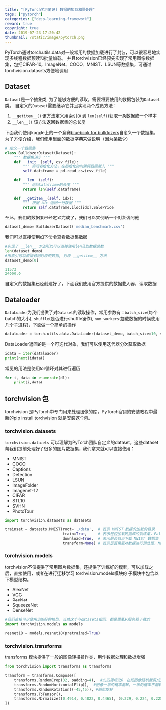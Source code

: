 ```yaml
---
title: "[PyTorch学习笔记] 数据的加载和预处理"
tags: ["pytorch"]
categories: ["deep-learning-framework"]
reward: true
copyright: true
date: 2019-07-23 17:20:42
thumbnail: /static/image/pytorch.png
---
```




PyTorch通过torch.utils.data对一般常用的数据加载进行了封装，可以很容易地实现多线程数据预读和批量加载。 并且torchvision已经预先实现了常用图像数据集，包括CIFAR-10，ImageNet、COCO、MNIST、LSUN等数据集，可通过torchvision.datasets方便地调用

<!--more-->



## Dataset

`Dataset`是一个抽象类, 为了能够方便的读取，需要将要使用的数据包装为`Dataset`类。 自定义的`Dataset`需要继承它并且实现两个成员方法：

1. `__getitem__()` 该方法定义用索引(`0` 到 `len(self)`)获取一条数据或一个样本
2. `__len__()` 该方法返回数据集的总长度

下面我们使用kaggle上的一个竞赛[bluebook for bulldozers](https://www.kaggle.com/c/bluebook-for-bulldozers/data)自定义一个数据集，为了方便介绍，我们使用里面的数据字典来做说明（因为条数少）

```python
# 定义一个数据集
class BulldozerDataset(Dataset):
    """ 数据集演示 """
    def __init__(self, csv_file):
        """ 实现初始化方法，在初始化的时候将数据载入 """
        self.dataframe = pd.read_csv(csv_file)

    def __len__(self):
        """ 返回dataframe的长度 """
        return len(self.dataframe)

    def __getitem__(self, idx):
        """ 根据 idx 返回一行数据 """
        return self.dataframe.iloc[idx].SalePrice
```

至此，我们的数据集已经定义完成了，我们可以实例话一个对象访问他

```python
dataset_demo= BulldozerDataset('median_benchmark.csv')
```

我们可以直接使用如下命令查看数据集数据

```python
#实现了 __len__ 方法所以可以直接使用len获取数据总数
len(dataset_demo)
#用索引可以直接访问对应的数据, 对应 __getitem__ 方法
dataset_demo[0]
```

```python
11573
24000.0
```

自定义的数据集已经创建好了，下面我们使用官方提供的数据载入器，读取数据

## Dataloader

`DataLoader`为我们提供了对`Dataset`的读取操作，常用参数有：`batch_size`(每个batch的大小), `shuffle`(是否进行shuffle操作), `num_workers`(加载数据的时候使用几个子进程)，下面做一个简单的操作

```python
dataloader = torch.utils.data.DataLoader(dataset_demo, batch_size=10, shuffle=True, num_workers=0)
```

DataLoader返回的是一个可迭代对象，我们可以使用迭代器分次获取数据

```python
idata = iter(dataloader)
print(next(idata))
```

常见的用法是使用for循环对其进行遍历

```python
for i, data in enumerate(dl):
    print(i,data)
```

## torchvision 包

torchvision 是PyTorch中专门用来处理图像的库，PyTorch官网的安装教程中最新的pip install torchvision 就是安装这个包。

### torchvision.datasets

`torchvision.datasets` 可以理解为PyTorch团队自定义的dataset，这些dataset帮我们提前处理好了很多的图片数据集，我们拿来就可以直接使用：

- MNIST
- COCO
- Captions
- Detection
- LSUN
- ImageFolder
- Imagenet-12
- CIFAR
- STL10
- SVHN
- PhotoTour

```python
import torchvision.datasets as datasets

trainset = datasets.MNIST(root='./data',  # 表示 MNIST 数据的加载的目录
                          train=True,     # 表示是否加载数据库的训练集，False的时候加载测试集
                          download=True,  # 表示是否自动下载 MNIST 数据集
                          transform=None) # 表示是否需要对数据进行预处理，None为不进行预处理
```

### torchvision.models

torchvision不仅提供了常用图片数据集，还提供了训练好的模型，可以加载之后，直接使用，或者在进行迁移学习 torchvision.models模块的 子模块中包含以下模型结构。

- AlexNet
- VGG
- ResNet
- SqueezeNet
- DenseNet

```python
#我们直接可以使用训练好的模型，当然这个与datasets相同，都是需要从服务器下载的
import torchvision.models as models

resnet18 = models.resnet18(pretrained=True)
```

### torchvision.transforms

transforms 模块提供了一般的图像转换操作类，用作数据处理和数据增强

```python
from torchvision import transforms as transforms

transform = transforms.Compose([
    transforms.RandomCrop(32, padding=4),  #先四周填充0，在把图像随机裁剪成32*32
    transforms.RandomHorizontalFlip(),  #图像一半的概率翻转，一半的概率不翻转
    transforms.RandomRotation((-45,45)), #随机旋转
    transforms.ToTensor(),
    transforms.Normalize((0.4914, 0.4822, 0.4465), (0.229, 0.224, 0.225)), #R,G,B每层的归一化用到的均值和方差 mean=[0.485, 0.456, 0.406],std=[0.229, 0.224, 0.225]
])
```


